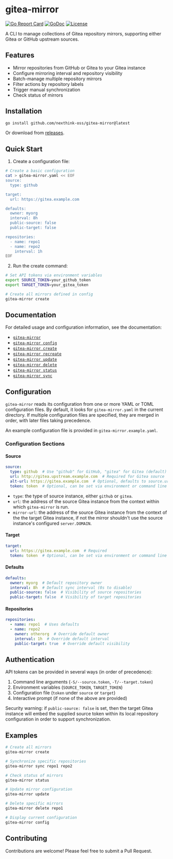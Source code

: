 # gitea-mirror

[![Go Report Card](https://goreportcard.com/badge/github.com/nexthink-oss/gitea-mirror)](https://goreportcard.com/report/github.com/nexthink-oss/gitea-mirror)
[![GoDoc](https://godoc.org/github.com/nexthink-oss/gitea-mirror?status.svg)](https://godoc.org/github.com/nexthink-oss/gitea-mirror)
[![License](https://img.shields.io/badge/License-BSD_3--Clause-blue.svg)](https://opensource.org/licenses/BSD-3-Clause)

A CLI to manage collections of Gitea repository mirrors, supporting either Gitea or GitHub upstream sources.

## Features

- Mirror repositories from GitHub or Gitea to your Gitea instance
- Configure mirroring interval and repository visibility
- Batch-manage multiple repository mirrors
- Filter actions by repository labels
- Trigger manual synchronization
- Check status of mirrors

## Installation

```bash
go install github.com/nexthink-oss/gitea-mirror@latest
```

Or download from [releases](https://github.com/nexthink-oss/gitea-mirror/releases).

## Quick Start

1. Create a configuration file:

```bash
# Create a basic configuration
cat > gitea-mirror.yaml << EOF
source:
  type: github

target:
  url: https://gitea.example.com

defaults:
  owner: myorg
  interval: 8h
  public-source: false
  public-target: false

repositories:
  - name: repo1
  - name: repo2
    interval: 1h
EOF
```

2. Run the create command:

```bash
# Set API tokens via environment variables
export SOURCE_TOKEN=your_github_token
export TARGET_TOKEN=your_gitea_token

# Create all mirrors defined in config
gitea-mirror create
```

## Documentation

For detailed usage and configuration information, see the documentation:

- [`gitea-mirror`](docs/gitea-mirror.md)
- [`gitea-mirror config`](docs/config.md)
- [`gitea-mirror create`](docs/create.md)
- [`gitea-mirror recreate`](docs/recreate.md)
- [`gitea-mirror update`](docs/update.md)
- [`gitea-mirror delete`](docs/delete.md)
- [`gitea-mirror status`](docs/status.md)
- [`gitea-mirror sync`](docs/sync.md)

## Configuration

`gitea-mirror` reads its configuration from one or more YAML or TOML configuration files. By default, it looks for `gitea-mirror.yaml` in the current directory. If multiple configuration files are specified, they are merged in order, with later files taking precedence.

An example configuration file is provided in `gitea-mirror.example.yaml`.

### Configuration Sections

#### Source

```yaml
source:
  type: github  # Use "github" for GitHub, "gitea" for Gitea (default)
  url: http://gitea.upstream.example.com  # Required for Gitea source
  alt-url: https://gitea.example.com  # Optional, defaults to source.url
  token: token  # Optional, can be set via environment or command line
```

- `type`: the type of source instance, either `github` or `gitea`.
- `url`: the address of the source Gitea instance from the context within which `gitea-mirror` is run.
- `mirror-url`: the address of the source Gitea instance from the context of the the target Gitea instance, if not the mirror shouldn't use the source instance's configured `server.DOMAIN`.

#### Target

```yaml
target:
  url: https://gitea.example.com  # Required
  token: token  # Optional, can be set via environment or command line
```

#### Defaults

```yaml
defaults:
  owner: myorg  # Default repository owner
  interval: 8h  # Default sync interval (0s to disable)
  public-source: false  # Visibility of source repositories
  public-target: false  # Visibility of target repositories
```

#### Repositories

```yaml
repositories:
  - name: repo1  # Uses defaults
  - name: repo2
    owner: otherorg  # Override default owner
    interval: 1h  # Override default interval
    public-target: true  # Override default visibility
```

## Authentication

API tokens can be provided in several ways (in order of precedence):

1. Command line arguments (`-S/--source.token`, `-T/--target.token`)
2. Environment variables (`SOURCE_TOKEN`, `TARGET_TOKEN`)
3. Configuration file (`token` under `source` or `target`)
4. Interactive prompt (if none of the above are provided)

Security warning: if `public-source: false` is set, then the target Gitea instance will embed the supplied source token within its local repository configuration in order to support synchronization.

## Examples

```bash
# Create all mirrors
gitea-mirror create

# Synchronize specific repositories
gitea-mirror sync repo1 repo2

# Check status of mirrors
gitea-mirror status

# Update mirror configuration
gitea-mirror update

# Delete specific mirrors
gitea-mirror delete repo1

# Display current configuration
gitea-mirror config
```

## Contributing

Contributions are welcome! Please feel free to submit a Pull Request.
